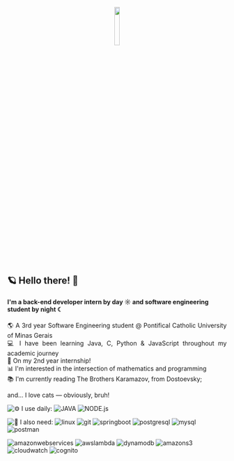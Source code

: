 <p align="center" width=15%>
  <img width=15% src="https://i.pinimg.com/564x/9e/70/d9/9e70d9b7ae230434473aa6923739623a.jpg" />
</p>

## <b>🪐 Hello there! 🖖</b> 

#### I'm a back-end developer intern by day ☼ and software engineering student by night ☾

<p align="justify">
🌎 A 3rd year Software Engineering student @ Pontifical Catholic University of Minas Gerais <br>      
💻 I have been learning Java, C, Python & JavaScript throughout my academic journey <br>
🌱 On my 2nd year internship! <br>
📊 I'm interested in the intersection of mathematics and programming <br>
📚 I'm currently reading The Brothers Karamazov, from Dostoevsky; <br>
  
and... I love cats — obviously, bruh!

![⚙️ I use daily:](https://img.shields.io/badge/%E2%9A%99%EF%B8%8F%20I%20use%20daily:-000000?style=for-the-badge) 
![JAVA](https://img.shields.io/badge/JAVA-447799?style=for-the-badge) 
![NODE.js](https://img.shields.io/badge/NODE.js-5FA04E?style=for-the-badge)

![🚀 I also need:](https://img.shields.io/badge/%F0%9F%9A%80%20I%20also%20need:-000000?style=for-the-badge)
![linux](https://img.shields.io/badge/linux-FCC624?style=for-the-badge&logo=linux&logoColor=111)
![git](https://img.shields.io/badge/git-F05032?style=for-the-badge&logo=git&logoColor=DCDFE8)
![springboot](https://img.shields.io/badge/springboot-6DB33F?style=for-the-badge&logo=springboot&logoColor=DCDFE8)
![postgresql](https://img.shields.io/badge/postgresql-4169E1?style=for-the-badge&logo=postgresql&logoColor=DCDFE8)
![mysql](https://img.shields.io/badge/mysql-4479A1?style=for-the-badge&logo=mysql&logoColor=DCDFE8)
![postman](https://img.shields.io/badge/postman-FF6C37?style=for-the-badge&logo=postman&logoColor=DCDFE8)

![amazonwebservices](https://img.shields.io/badge/amazonwebservices-000000?style=for-the-badge&logo=amazonwebservices&logoColor=DCDFE8)
![awslambda](https://img.shields.io/badge/awslambda-FF9900?style=for-the-badge&logo=awslambda&logoColor=DCDFE8)
![dynamodb](https://img.shields.io/badge/dynamodb-4053D6?style=for-the-badge&logo=amazondynamodb&logoColor=DCDFE8)
![amazons3](https://img.shields.io/badge/amazons3-569A31?style=for-the-badge&logo=amazons3&logoColor=DCDFE8)
![cloudwatch](https://img.shields.io/badge/cloudwatch-FF4F8B?style=for-the-badge&logo=amazoncloudwatch&logoColor=DCDFE8)
![cognito](https://img.shields.io/badge/cognito-DD344C?style=for-the-badge&logo=amazoncognito&logoColor=DCDFE8)





